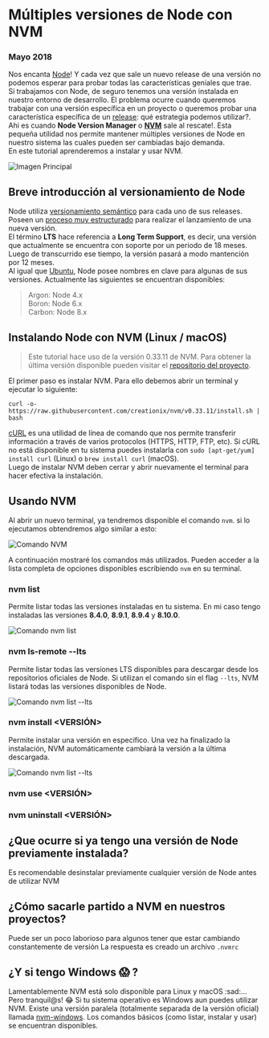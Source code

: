 # Múltiples versiones de Node con NVM
### Mayo 2018

Nos encanta [Node](https://nodejs.org/)! Y cada vez que sale un nuevo release de una versión no podemos esperar para probar todas las características geniales que trae.  
Si trabajamos con Node, de seguro tenemos una versión instalada en nuestro entorno de desarrollo. El problema ocurre cuando queremos trabajar con una versión específica en un proyecto o queremos probar una característica específica de un [release](https://nodejs.org/es/about/releases/): qué estrategia podemos utilizar?. Ahi es cuando **Node Version Manager** o **[NVM](https://github.com/creationix/nvm)** sale al rescate!. Esta pequeña utilidad nos permite mantener múltiples versiones de Node en nuestro sistema las cuales pueden ser cambiadas bajo demanda.  
En este tutorial aprenderemos a instalar y usar NVM.

![Imagen Principal](http://nicoavila.s3.amazonaws.com/articulos/01_02multiples-versiones-node-nvm.jpg)

## Breve introducción al versionamiento de Node
Node utiliza [versionamiento semántico](https://semver.org/) para cada uno de sus releases. Poseen un [proceso muy estructurado](https://github.com/nodejs/Release#mandate) para realizar el lanzamiento de una nueva versión.  
El término **LTS** hace referencia a **Long Term Support**, es decir, una versión que actualmente se encuentra con soporte por un periodo de 18 meses. Luego de transcurrido ese tiempo, la versión pasará a modo mantención por 12 meses.  
Al igual que [Ubuntu](https://wiki.ubuntu.com/Releases), Node posee nombres en clave para algunas de sus versiones. Actualmente las siguientes se encuentran disponibles:

> Argon: Node 4.x  
> Boron: Node 6.x  
> Carbon: Node 8.x  

## Instalando Node con NVM (Linux / macOS)
> Este tutorial hace uso de la versión 0.33.11 de NVM. Para obtener la última versión disponible pueden visitar el [repositorio del proyecto](https://github.com/creationix/nvm).

El primer paso es instalar NVM. Para ello debemos abrir un terminal y ejecutar lo siguiente:

```curl -o- https://raw.githubusercontent.com/creationix/nvm/v0.33.11/install.sh | bash```

[cURL](https://curl.haxx.se/) es una utilidad de línea de comando que nos permite transferir información a través de varios protocolos (HTTPS, HTTP, FTP, etc). Si cURL no está disponible en tu sistema puedes instalarla con ```sudo [apt-get/yum] install curl``` (Linux) o ```brew install curl``` (macOS).  
Luego de instalar NVM deben cerrar y abrir nuevamente el terminal para hacer efectiva la instalación.

## Usando NVM
Al abrir un nuevo terminal, ya tendremos disponible el comando ```nvm```. si lo ejecutamos obtendremos algo similar a esto:

![Comando NVM](http://nicoavila.s3.amazonaws.com/articulos/02_02comando-nvm.jpg)

A continuación mostraré los comandos más utilizados. Pueden acceder a la lista completa de opciones disponibles escribiendo ```nvm``` en su terminal.

### nvm list
Permite listar todas las versiones instaladas en tu sistema. En mi caso tengo instaladas las versiones **8.4.0**, **8.9.1**, **8.9.4** y **8.10.0**. 

![Comando nvm list](http://nicoavila.s3.amazonaws.com/articulos/03_02comando-nvm-list.jpg)

### nvm ls-remote --lts
Permite listar todas las versiones LTS disponibles para descargar desde los repositorios oficiales de Node. Si utilizan el comando sin el flag ```--lts```, NVM listará todas las versiones disponibles de Node.

![Comando nvm list --lts](http://nicoavila.s3.amazonaws.com/articulos/04_02comando-nvm-ls-remote.jpg)

### nvm install <VERSIÓN>
Permite instalar una versión en específico. Una vez ha finalizado la instalación, NVM automáticamente cambiará la versión a la última descargada.

![Comando nvm list --lts](http://nicoavila.s3.amazonaws.com/articulos/05_02comando-nvm-install.jpg)

### nvm use <VERSIÓN>

### nvm uninstall <VERSIÓN>

## ¿Que ocurre si ya tengo una versión de Node previamente instalada?
Es recomendable desinstalar previamente cualquier versión de Node antes de utilizar NVM

## ¿Cómo sacarle partido a NVM en nuestros proyectos?
Puede ser un poco laborioso para algunos tener que estar cambiando constantemente de versión
La respuesta es creado un archivo ```.nvmrc```

## ¿Y si tengo Windows :scream: ?
Lamentablemente NVM está solo disponible para Linux y macOS :sad:... Pero tranquil@s! :joy: Si tu sistema operativo es Windows aun puedes utilizar NVM. Existe una versión paralela (totalmente separada de la versión oficial) llamada [nvm-windows](https://github.com/coreybutler/nvm-windows). Los comandos básicos (como listar, instalar y usar) se encuentran disponibles.
